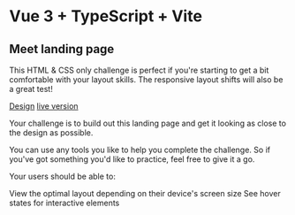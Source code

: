 # Vue 3 + TypeScript + Vite
## Meet landing page

This HTML & CSS only challenge is perfect if you're starting to get a bit comfortable with your layout skills. The responsive layout shifts will also be a great test!

[Design](landing-page-screen.png)
[live version]()

Your challenge is to build out this landing page and get it looking as close to the design as possible.

You can use any tools you like to help you complete the challenge. So if you've got something you'd like to practice, feel free to give it a go.

Your users should be able to:

View the optimal layout depending on their device's screen size
See hover states for interactive elements